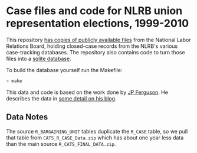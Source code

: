 # Case files and code for NLRB union representation elections, 1999-2010

This repository [has copies of publicly available files](./raw) from the National Labor Relations Board, holding closed-case records from the NLRB's various case-tracking databases. The repository also contains code to turn those files into a [sqlite database](https://labordata.github.io/nlrb-cats/nlrb.sqlite.zip).

To build the database yourself run the Makefile:

```bash
> make
```

This data and code is based on the work done by [JP Ferguson](https://github.com/jpfergongithub/nlrb-cats). He describes the data in [some detail on his blog](http://jpferguson.net/project/nlrb_rcase/).

## Data Notes
The source `R_BARGAINING_UNIT` tables duplicate the `R_CASE` table, so we pull
that table from `CATS_R_CASE_Data.zip` which has about one year less data than the main source `R_CATS_FINAL_DATA.zip`.
